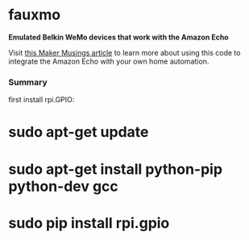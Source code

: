 # fauxmo
**Emulated Belkin WeMo devices that work with the Amazon Echo**

Visit [this Maker Musings article](http://www.makermusings.com/2015/07/13/amazon-echo-and-home-automation/) to learn more about using this code to integrate
the Amazon Echo with your own home automation.

### Summary

first install rpi.GPIO:


# sudo apt-get update
# sudo apt-get install python-pip python-dev gcc
# sudo pip install rpi.gpio